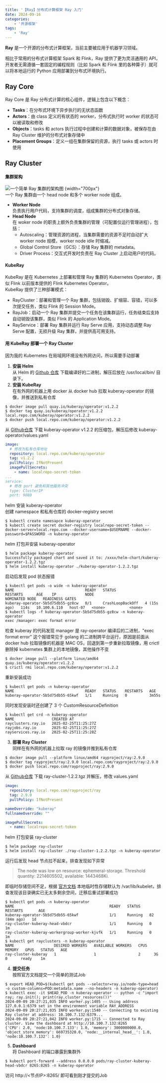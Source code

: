 ```yaml
---
title: '【Ray】分布式计算框架 Ray 入门'
date: 2024-09-16
categories:
    - '开源框架'
tags:
    - 'Ray'
---
```

**Ray** 是一个开源的分布式计算框架，当前主要被应用于机器学习领域。
<!--more--> 相比于常用的分布式计算框架 Spark 和 Flink，Ray 提供了更为灵活通用的 API，开发者无需遵循一套固定的编程规则（比如 Spark 和 Flink 里的各种算子）就可以将本地运行的 Python 应用部署到分布式环境执行。
## Ray Core
Ray Core 是 Ray 分布式计算的核心组件，逻辑上包含以下概念：
- **Tasks**：在分布式环境下异步执行的无状态函数
- **Actors**：由 class 定义的有状态的 worker，分布式执行时 worker 的状态可以被读取和修改
- **Objects**：tasks 和 actors 执行过程中创建和计算的数据对象，被保存在由 Ray Cluster 维护的分布式对象存储中
- **Placement Groups**：定义一组在集群保留的资源，执行 tasks 或 actors 时使用
## Ray Cluster
#### 集群架构   
![一个简单 Ray 集群的架构图](https://docs.ray.io/en/latest/_images/ray-cluster.svg)
{width="700px"}   
一个 Ray 集群由一个 head node 和多个 worker node 组成。
- **Worker Node**   
负责执行用户代码，支持集群的调度，组成集群的分布式对象存储。
- **Head Node**   
在 woker node 的职责上额外负责集群的管理（可配置仅运行管理进程），包括：
    - Autoscaling：管理资源的进程，当集群需要的资源不足时自动扩大 worker node 规模，worker node idle 时缩减。
    - Global Control Store（GCS）：存储 Ray 集群的 metadata。
    - Driver Process：交互式开发时负责在 Ray Cluster 上启动用户的代码。
#### KubeRay
KubeRay 是在 Kubernetes 上部署和管理 Ray 集群的 Kubernetes Operator，类似 Flink 以前版本提供的 Flink Kubernetes Operator。   
KubeRay 提供了三种部署模式：
- RayCluster：部署和管理一个 Ray 集群，包括销毁、扩缩容、容错，可以多次提交任务，类似 Flink 的 Session Mode。
- RayJob：启动一个 Ray 集群并提交一个任务在该集群运行，任务结束后支持自动销毁该集群，类似 Flink 的 Application Mode。
- RayService：部署 Ray 集群并运行 Ray Serve 应用，支持动态调整 Ray Serve 配置，无损升级 Ray 集群，并提供高可用支持。
#### 用 KubeRay 部署一个 Ray Cluster
因为我的 Kubernetes 在局域网环境没有外网访问，所以需要手动部署   
1. **安装 Helm**   
从 Helm 的 [Github 仓库](https://github.com/helm/helm/releases) 下载编译好的二进制，解压后放在 /usr/local/bin/ 目录下。
2. **安装 KubeRay**   
在有外网的机器上用 docker 从 docker hub 拉取 kuberay-operator 的镜像，并推送到私有仓库
```shell
$ docker image pull quay.io/kuberay/operator:v1.2.2
$ docker tag quay.io/kuberay/operator:v1.2.2 local.repo.com/kuberay/operator:v1.2.2
$ docker push local.repo.com/kuberay/operator:v1.2.2
```
从 [Github仓库](https://github.com/ray-project/kuberay-helm) 下载 kuberay-operator v1.2.2 的压缩包，解压后修改 kuberay-operator/values.yaml
```yaml
image:
  # 修改为私有仓库地址
  repository: local.repo.com/kuberay/operator
  tag: v1.2.2
  pullPolicy: IfNotPresent
  imagePullSecrets:
    - name: localrepo-secret-token
...
service:
  # 修改 port 避免和其他服务冲突
  type: ClusterIP
  port: 9080
```
helm 安装 kuberay-operator   
创建 namespace 和私有仓库的 docker-registry secret
```shell
$ kubectl create namesapce kuberay-operator
$ kubectl create secret docker-registry localrepo-secret-token --docker-server=local.repo.com --docker-username=$USERNAME --docker-password=$PASSWORD -n kuberay-operator
```
helm 打包并安装 kuberay-operator
```shell
$ helm package kuberay-operator
Successfully packaged chart and saved it to: /xxxx/helm-chart/kuberay-operator-1.2.2.tgz
$ helm install kuberay-operator ./kuberay-operator-1.2.2.tgz
```
启动后发现 pod 状态报错
```shell
$ kubectl get pods -o wide -n kuberay-operator
NAME                                READY   STATUS             RESTARTS      AGE    IP             NODE                          NOMINATED NODE   READINESS GATES
kuberay-operator-5b5d75db55-gz8cw   0/1     CrashLoopBackOff   4 (15s ago)   114s   10.100.6.110   host-07   <none>           <none>
$ kubectl logs -f kuberay-operator-5b5d75db55-gz8cw -n kuberay-operator
exec /manager: exec format error
```
检查 kuberay 的代码发现 manager 是 ray-operator 编译后的二进制，"exec format error" 这个报错常见于 golang 的二进制跨平台运行，原因是前面从 docker hub 拉取镜像的机器是 MAC OS，回退到第一步重新拉取镜像，用 crictl 删除掉 kubernetes 集群上的本地镜像，其他操作不变
```shell
$ docker image pull --platform linux/amd64 quay.io/kuberay/operator:v1.2.2
$ crictl rmi local.repo.com/kuberay/operator:v1.2.2
```
重新安装成功
```shell
$ kubectl get pods -n kuberay-operator
NAME                                READY   STATUS    RESTARTS   AGE
kuberay-operator-5b5d75db55-65kwf   1/1     Running   0          3m55s
```
同时发现安装时还创建了 3 个 CustomResourceDefinition
```shell
$ kubectl get crd -n kuberay-operator
NAME                 CREATED AT
rayclusters.ray.io   2025-02-25T11:25:27Z
rayjobs.ray.io       2025-02-25T11:25:27Z
rayservices.ray.io   2025-02-25T11:25:28Z
```
3. **部署 Ray Cluster**   
同样在有外网的机器上拉取 ray 的镜像并推到私有仓库
```shell
$ docker image pull --platform linux/amd64 rayproject/ray:2.9.0
$ docker tag rayproject/ray:2.9.0 local.repo.com/rayproject/ray:2.9.0
$ docker push local.repo.com/rayproject/ray:2.9.0
```
从 [Github仓库](https://github.com/ray-project/kuberay-helm) 下载 ray-cluster-1.2.2.tgz 并解压，修改 values.yaml
```yaml
image:
  repository: local.repo.com/rayproject/ray
  tag: 2.9.0
  pullPolicy: IfNotPresent

nameOverride: "kuberay"
fullnameOverride: ""

imagePullSecrets: 
  - name: localrepo-secret-token
```
helm 打包安装 ray-cluster
```shell
$ helm package ray-cluster
$ helm install ray-cluster ./ray-cluster-1.2.2.tgz -n kuberay-operator
```
运行后发现 head 节点拉不起来，排查发现如下异常
> The node was low on resource: ephemeral-storage. Threshold quantity: 2214605502, available: 1443468Ki.   

即临时存储空间不足，根据 [官方文档](https://kubernetes.io/zh-cn/docs/concepts/configuration/manage-resources-containers/#configurations-for-local-ephemeral-storage) 本地临时性存储默认为 /var/lib/kubelet，排查发现该目录确实已无太多剩余空间，迁移后重试部署成功   
```shell
$ kubectl get pods -n kuberay-operator
NAME                                           READY   STATUS    RESTARTS       AGE
kuberay-operator-5b5d75db55-65kwf              1/1     Running   82 (84m ago)   1d
ray-cluster-kuberay-head-vbdcr                 1/1     Running   0              1m
ray-cluster-kuberay-workergroup-worker-kjvfk   1/1     Running   0              1m
$ kubectl get rayclusters -n kuberay-operator
NAME                  DESIRED WORKERS   AVAILABLE WORKERS   CPUS   MEMORY   GPUS   STATUS   AGE
ray-cluster-kuberay   1                 1                   2      3G       0      ready    1m
```
4. **提交任务**   
按照官方文档提交一个简单的测试Job
```shell
$ export HEAD_POD=$(kubectl get pods --selector=ray.io/node-type=head -o custom-columns=POD:metadata.name --no-headers -n kuberay-operator)
$ kubectl exec -it $HEAD_POD -n kuberay-operator -- python -c "import ray; ray.init(); print(ray.cluster_resources())"
2024-09-09 20:27:21,035 INFO worker.py:1405 -- Using address 127.0.0.1:6379 set in the environment variable RAY_ADDRESS
2024-09-09 20:27:21,035 INFO worker.py:1540 -- Connecting to existing Ray cluster at address: 10.100.7.132:6379...
2024-09-09 20:27:21,042 INFO worker.py:1715 -- Connected to Ray cluster. View the dashboard at http://10.100.7.132:8265 
{'CPU': 2.0, 'node:10.100.7.133': 1.0, 'memory': 3000000000.0, 'object_store_memory': 669735320.0, 'node:__internal_head__': 1.0, 'node:10.100.7.132': 1.0}
```
5. **Dashboard**   
将 Dashboard 的端口暴露到集群外
```shell
$ kubectl port-forward --address 0.0.0.0 pods/ray-cluster-kuberay-head-vbdcr 8265:8265 -n kuberay-operator
```
访问 http://<节点IP>:8265/ 即可看到刚才提交的Job